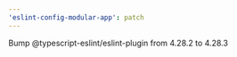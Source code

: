 ```yaml
---
'eslint-config-modular-app': patch
---
```


Bump @typescript-eslint/eslint-plugin from 4.28.2 to 4.28.3
